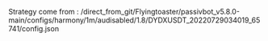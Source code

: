 Strategy come from : /direct_from_git/Flyingtoaster/passivbot_v5.8.0-main/configs/harmony/1m/audisabled/1.8/DYDXUSDT_20220729034019_65741/config.json